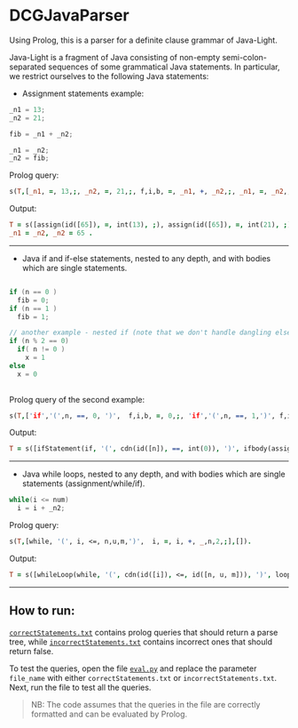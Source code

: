 # DCGJavaParser
Using Prolog, this is a parser for a definite clause grammar of Java-Light.

Java-Light is a fragment of Java consisting of non-empty semi-colon-separated sequences of some
grammatical Java statements. In particular, we restrict ourselves to the following Java statements:

- Assignment statements example: 
```java
_n1 = 13;
_n2 = 21;

fib = _n1 + _n2;

_n1 = _n2;
_n2 = fib;

```
Prolog query:
```Prolog
s(T,[_n1, =, 13,;, _n2, =, 21,;, f,i,b, =, _n1, +, _n2,;, _n1, =, _n2,;, _n2, =, f,i,b,;],[]).
```
Output:

```Prolog
T = s([assign(id([65]), =, int(13), ;), assign(id([65]), =, int(21), ;), assign(id([f, i, b]), =, exprs(id([65]), exprsRest(+, id([65]))), ;), assign(id([65]), =, id([65]), ;), assign(id([65]), =, id([f, i, b]), ;)]),
_n1 = _n2, _n2 = 65 .
```

---

- Java if and if-else statements, nested to any depth, and with bodies which are single statements.
```java

if (n == 0 )
  fib = 0;
if (n == 1 )
  fib = 1;

// another example - nested if (note that we don't handle dangling else problem)
if (n % 2 == 0)
  if( n != 0 )
    x = 1
else
  x = 0
    
```

Prolog query of the second example:

```Prolog
s(T,['if','(',n, ==, 0, ')',  f,i,b, =, 0,;, 'if','(',n, ==, 1,')', f,i,b, =, 1,;],[]).
```

Output:
```Prolog
T = s([ifStatement(if, '(', cdn(id([n]), ==, int(0)), ')', ifbody(assign(id([f, i, b]), =, int(0), ;))), ifStatement(if, '(', cdn(id([n]), ==, int(1)), ')', ifbody(assign(id([f, i|...]), =, int(1), ;)))]) .
```
---

- Java while loops, nested to any depth, and with bodies which are single statements (assignment/while/if).
```java
while(i <= num)
  i = i + _n2;
```

Prolog query:

```Prolog
s(T,[while, '(', i, <=, n,u,m,')',  i, =, i, +, _,n,2,;],[]).
```

Output:

```Prolog
T = s([whileLoop(while, '(', cdn(id([i]), <=, id([n, u, m])), ')', loopBody(assign(id([i]), =, exprs(id([i]), exprsRest(+, id([65, n, 2]))), ;)))])
```
---

## How to run:

[`correctStatements.txt`](\tests\correctStatements.txt) contains prolog queries that should return a parse tree, while [`incorrectStatements.txt`](\tests\incorrectStatements.txt) contains incorrect ones that should return false. 

To test the queries, open the file [`eval.py`](\eval.py) and replace the parameter ```file_name``` with either `correctStatements.txt` or `incorrectStatements.txt`. Next, run the file to test all the queries.

> NB: The code assumes that the queries in the file are correctly formatted and can be evaluated by Prolog.
